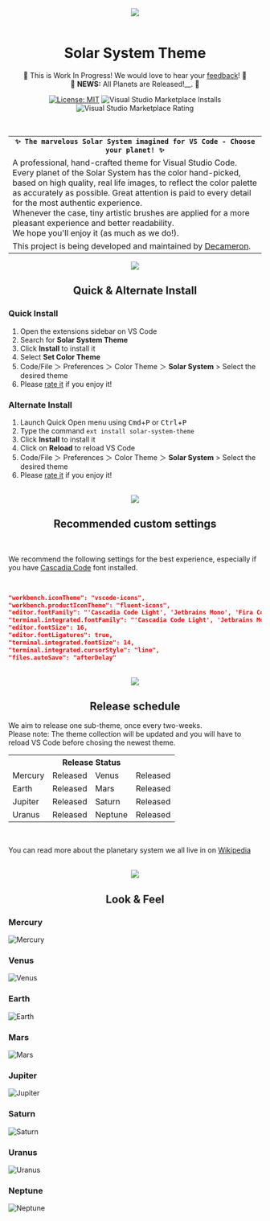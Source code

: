 <div align="center">
    <a align="center" href="https://marketplace.visualstudio.com/items?itemName=decameron.solar-system-theme"><img align="center" src="images/assets/solar-system.jpg" /></a>
</div>
<br/>

<div align="center">

# Solar System Theme
📌 This is Work In Progress! We would love to hear your [feedback](https://github.com/decameronn/solar-system-theme/issues)! 📌  
📌 **NEWS:** All Planets are Released!__. 📌  

[![License: MIT](https://img.shields.io/badge/License-MIT-yellow.svg)](https://opensource.org/licenses/MIT)
![Visual Studio Marketplace Installs](https://img.shields.io/visual-studio-marketplace/i/decameron.solar-system-theme)
![Visual Studio Marketplace Rating](https://img.shields.io/visual-studio-marketplace/r/decameron.solar-system-theme)
  
</div>
<br/>

<div>

<table width='100%' align="left">
    <tr>
        <td align="center">
            <strong><code>✨ The marvelous Solar System imagined for VS Code - Choose your planet! ✨</code></strong>
        </td>
    </tr>
    <tr>
        <td>
            A professional, hand-crafted theme for Visual Studio Code. Every planet of the Solar System has the color hand-picked, based on high quality, real life images, to reflect the color palette as accurately as possible. Great attention is paid to every detail for the most authentic experience.<br/> 
            Whenever the case, tiny artistic brushes are applied for a more pleasant experience and better readability.<br/>
            We hope you'll enjoy it (as much as we do!). </a>
        </td>
    </tr>
    <tr>
        <td>
            This project is being developed and maintained by <a href='https://github.com/decameronn' target="_blank">Decameron</a>.
        </td>
    </tr>
</table>
</div>

<br/>
<br/>

<div align="center">
    <a align="center" href="https://github.com/decameronn/solar-system-theme"><img align="center" src="images/assets/install.jpg" /></a>
</div>

<div align="center">

## Quick & Alternate Install

</div>

### Quick Install
1. Open the extensions sidebar on VS Code  
2. Search for **Solar System Theme**  
3. Click **Install** to install it  
4. Select **Set Color Theme**  
5. Code/File ＞ Preferences ＞ Color Theme ＞ **Solar System** > Select the desired theme  
6. Please [rate it](https://marketplace.visualstudio.com/items?itemName=decameron.solar-system-theme) if you enjoy it!  

### Alternate Install
1. Launch Quick Open menu using  <kbd>Cmd</kbd>+<kbd>P</kbd> or <kbd>Ctrl</kbd>+<kbd>P</kbd>  
2. Type the command `ext install solar-system-theme`
3. Click **Install** to install it  
4. Click on **Reload** to reload VS Code  
5. Code/File ＞ Preferences ＞ Color Theme ＞ **Solar System** > Select the desired theme  
6. Please [rate it](https://marketplace.visualstudio.com/items?itemName=decameron.solar-system-theme) if you enjoy it!  

<br/>
<div align="center">
    <a align="center" href="https://github.com/decameronn/solar-system-theme"><img align="center" src="images/assets/settings.jpg" /></a>
</div>

<div align="center">

## Recommended custom settings

</div>
<br/>

We recommend the following settings for the best experience, especially if you have [Cascadia Code](https://github.com/microsoft/cascadia-code) font installed.  
  
<br/>

```json
"workbench.iconTheme": "vscode-icons",
"workbench.productIconTheme": "fluent-icons",
"editor.fontFamily": "'Cascadia Code Light', 'Jetbrains Mono', 'Fira Code', monospace",
"terminal.integrated.fontFamily": "'Cascadia Code Light', 'Jetbrains Mono', monospace",
"editor.fontSize": 16,
"editor.fontLigatures": true,
"terminal.integrated.fontSize": 14,
"terminal.integrated.cursorStyle": "line",
"files.autoSave": "afterDelay"
```

<br/>
<div align="center">
    <a align="center" href="https://github.com/decameronn/solar-system-theme"><img align="center" src="images/assets/release.jpg" /></a>
</div>

<div align="center">

## Release schedule

</div>

We aim to release one sub-theme, once every two-weeks.  
Please note: The theme collection will be updated and you will have to reload VS Code before chosing the newest theme.

<div>

<table width='65%' align='center'>
    <th colspan=4>Release Status</th>
    <tr colspan=4>
        <td>Mercury</td><td>Released</td>
        <td>Venus</td><td>Released</td>
    </tr>
    <tr colspan=4>
        <td>Earth</td><td>Released</td>
        <td>Mars</td><td>Released</td>
    </tr>
    <tr colspan=4>
        <td>Jupiter</td><td>Released</td>
        <td>Saturn</td><td>Released</td>
    </tr>
    <tr colspan=4>
        <td>Uranus</td><td>Released</td>
        <td>Neptune</td><td>Released</td>
    </tr>
</table>  

</div>
<br/>

<div>

You can read more about the planetary system we all live in on [Wikipedia](https://en.wikipedia.org/wiki/Solar_System)  

</div>

<br/>

<div align="center">
    <a align="center" href="https://github.com/decameronn/solar-system-theme"><img align="center" src="images/assets/look.jpg" /></a>
</div>

<div align="center">

## Look & Feel

</div>

### Mercury
![Mercury](/images/samples/mercury.png)
### Venus
![Venus](/images/samples/venus.png)
### Earth
![Earth](/images/samples/earth.png)
### Mars
![Mars](/images/samples/mars.png)
### Jupiter 
![Jupiter](/images/samples/jupiter.png)
### Saturn 
![Saturn](/images/samples/saturn.png)
### Uranus 
![Uranus](/images/samples/uranus.png)
### Neptune 
![Neptune](/images/samples/neptune.png)
